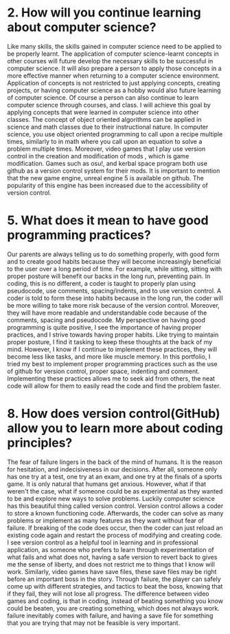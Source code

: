 # 2. How will you continue learning about computer science?

Like many skills, the skills gained in computer science need to be applied to be properly learnt. The application of computer science-learnt concepts in other courses will future develop the necessary skills to be successful in computer science. It will also prepare a person to apply those concepts in a more effective manner when returning to a computer science environment. Application of concepts is not restricted to just applying concepts, creating projects, or having computer science as a hobby would also future learning of computer science. Of course a person can also continue to learn computer science through courses, and class.
I will achieve this goal by applying concepts that were learned in computer science into other classes. The concept of object oriented algorithms can be applied in science and math classes due to their instructional nature. In computer science, you use object oriented programming to call upon a recipe multiple times, similarly to in math where you call upon an equation to solve a problem multiple times. Moreover, video games that I play use version control in the creation and modification of mods , which is game modification. Games such as osu!, and kerbal space program both use github as a version control system for their mods. It is important to mention that the new game engine, unreal engine 5 is available on github. The popularity of this engine has been increased due to the accessibility of version control.

# 5. What does it mean to have good programming practices?

Our parents are always telling us to do something properly, with good form and to create good habits because they will become increasingly beneficial to the user over a long period of time. For example, while sitting, sitting with proper posture will benefit our backs in the long run, preventing pain. In coding, this is no different, a coder is taught to properly plan using pseudocode, use comments, spacing/indents, and to use version control. A coder is told to form these into habits because in the long run, the coder will be more willing to take more risk because of the version control. Moreover, they will have more readable and understandable code because of the comments, spacing and pseudocode.
My perspective on having good programming is quite positive, I see the importance of having proper practices, and I strive towards having proper habits. Like trying to maintain proper posture, I find it tasking to keep these thoughts at the back of my mind. However, I know if I continue to implement these practices, they will become less like tasks, and more like muscle memory. In this portfolio, I tried my best to implement proper programming practices such as the use of github for version control, proper space, indenting and comment. Implementing these practices allows me to seek aid from others, the neat code will allow for them to easily read the code and find the problem faster.

# 8. How does version control(GitHub) allow you to learn more about coding principles?

The fear of failure lingers in the back of the mind of humans. It is the reason for hesitation, and indecisiveness in our decisions. After all, someone only has one try at a test, one try at an exam, and one try at the finals of a sports game. It is only natural that humans get anxious. However, what if that weren't the case, what if someone could be as experimental as they wanted to be and explore new ways to solve problems. Luckily computer science has this beautiful thing called version control. Version control allows a coder to store a known functioning code. Afterwards, the coder can solve as many problems or implement as many features as they want without fear of failure. If breaking of the code does occur, then the coder can just reload an existing code again and restart the process of modifying and creating code.
I see version control as a helpful tool in learning and in professional application, as someone who prefers to learn through experimentation of what fails and what does not, having a safe version to revert back to gives me the sense of liberty, and does not restrict me to things that I know will work. Similarly, video games have save files, these save files may be right before an important boss in the story. Through failure, the player can safely come up with different strategies, and tactics to beat the boss, knowing that if they fail, they will not lose all progress. The difference between video games and coding, is that in coding, instead of beating something you know could be beaten, you are creating something, which does not always work. failure inevitably comes with failure, and having a save file for something that you are trying that may not be feasible is very important.
